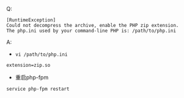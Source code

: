 Q:

```
[RuntimeException]                                                        
Could not decompress the archive, enable the PHP zip extension.           
The php.ini used by your command-line PHP is: /path/to/php.ini
```

A: 

* `vi /path/to/php.ini`

```
extension=zip.so
```

* 重启php-fpm

`service php-fpm restart`

